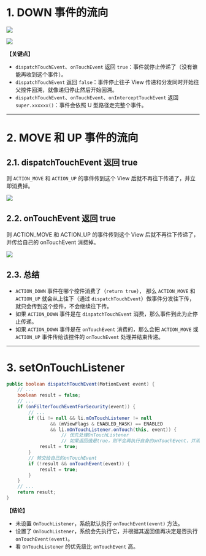 # 1. DOWN 事件的流向

![](https://picture-1251081707.cos.ap-shanghai.myqcloud.com/20201129-115540-daf9e8f01d38b23bfb3822fe13b2e361.jpeg)

![](https://picture-1251081707.cos.ap-shanghai.myqcloud.com/20201129-115556-71db3168e1805dd5a15d532a160a4836.png)

**【关键点】**

- `dispatchTouchEvent`、`onTouchEvent` 返回 `true`：事件就停止传递了（没有谁能再收到这个事件）。
- `dispatchTouchEvent` 返回 `false`：事件停止往子 View 传递和分发同时开始往父控件回溯，就像递归停止然后开始回溯。
- `dispatchTouchEvent`、`onTouchEvent`、`onInterceptTouchEvent` 返回 `super.xxxxxx()`：事件会依照 U 型路径走完整个事件。

------

# 2. MOVE 和 UP 事件的流向

## 2.1. dispatchTouchEvent 返回 true

则 `ACTION_MOVE` 和 `ACTION_UP` 的事件传到这个 View 后就不再往下传递了，并立即消费掉。

![](https://picture-1251081707.cos.ap-shanghai.myqcloud.com/20201129-115625-f2446536b14a7f1d61d42a552a61817b.png)

## 2.2. onTouchEvent 返回 true

则 ACTION_MOVE 和 ACTION_UP 的事件传到这个 View 后就不再往下传递了，并传给自己的 onTouchEvent 消费掉。

![](https://picture-1251081707.cos.ap-shanghai.myqcloud.com/20201129-115634-ddbeee2ff35f2785979d64714dd7bfe1.png)

## 2.3. 总结

- `ACTION_DOWN` 事件在哪个控件消费了（`return true`）， 那么 `ACTION_MOVE` 和 `ACTION_UP` 就会从上往下（通过 `dispatchTouchEvent`）做事件分发往下传，就只会传到这个控件，不会继续往下传。
- 如果 `ACTION_DOWN` 事件是在 `dispatchTouchEvent` 消费，那么事件到此为止停止传递。
- 如果 `ACTION_DOWN` 事件是在 `onTouchEvent` 消费的，那么会把 `ACTION_MOVE` 或 `ACTION_UP` 事件传给该控件的 `onTouchEvent` 处理并结束传递。

------

# 3. setOnTouchListener

```java
public boolean dispatchTouchEvent(MotionEvent event) {
    // ...
    boolean result = false;
    // ...
    if (onFilterTouchEventForSecurity(event)) {
        // ...
        if (li != null && li.mOnTouchListener != null
                && (mViewFlags & ENABLED_MASK) == ENABLED
                && li.mOnTouchListener.onTouch(this, event)) {
                    // 优先处理OnTouchListener
                    // 如果返回值是true，则不会再执行自身的onTouchEvent，并消费该事件
            result = true;
        }
        // 转交给自己的onTouchEvent
        if (!result && onTouchEvent(event)) {
            result = true;
        }
    }
    // ...
    return result;
}
```

**【结论】**

- 未设置 `OnTouchListener`，系统默认执行 `onTouchEvent(event)` 方法。
- 设置了 `OnTouchListener`，系统会先执行它，并根据其返回值再决定是否执行 `onTouchEvent(event)`。
- 看 `OnTouchListener` 的优先级比 `onTouchEvent` 高。